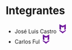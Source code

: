 # Integrantes
[logo-project]: https://raw.githubusercontent.com/adam-p/markdown-here/master/src/common/images/icon24.png "Proyecto"
* José Luis Castro [![alt text][logo-project]](https://github.com/joseluiscastro23/scrum-ng)
* Carlos Ful [![alt text][logo-project]](https://github.com/snakeful/scrum-ng)
